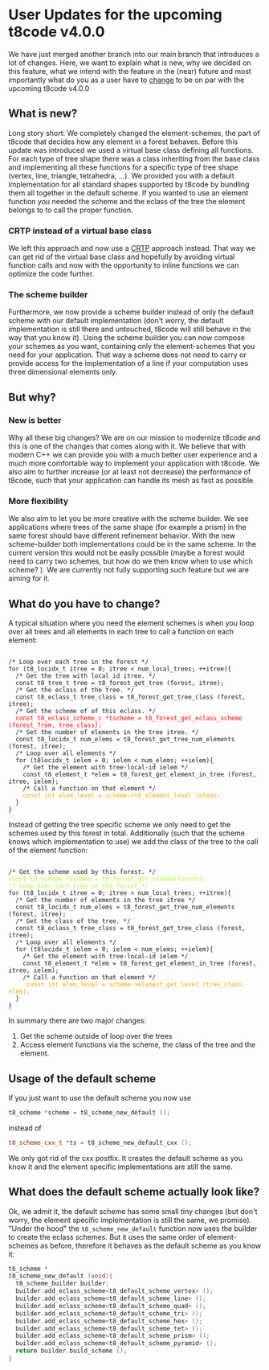 # User Updates for the upcoming t8code v4.0.0

We have just merged another branch into our main branch that introduces a lot of changes. Here, we want to explain what is new, why we decided on this feature, what we intend with the feature in the (near) future and most importantly what do you as a user have to [change](#what-do-you-have-to-change) to be on par with the upcoming t8code v4.0.0

## What is new?
Long story short: We completely changed the element-schemes, the part of t8code that decides how any element in a forest behaves. Before this update was introduced we used a virtual base class defining all functions. For each type of tree shape there was a class inheriting from the base class and implementing all these functions for a specific type of tree shape (vertex, line, triangle, tetrahedra, ...). 
We provided you with a default implementation for all standard shapes supported by t8code by bundling them all together in the default scheme. 
If you wanted to use an element function you needed the scheme and the eclass of the tree the element belongs to to call the proper function. 

### CRTP instead of a virtual base class
We left this approach and now use a [CRTP](https://www.fluentcpp.com/2017/05/16/what-the-crtp-brings-to-code/) approach instead. That way we can get rid of the virtual base class and hopefully by avoiding virtual function calls and now with the opportunity to inline functions we can optimize the code further. 

### The scheme builder
Furthermore, we now provide a scheme builder instead of only the default scheme with our default implementation (don't worry, the default implementation is still there and untouched, t8code will still behave in the way that you know it). 
Using the scheme builder you can now compose your schemes as you want, containing only the element-schemes that you need for your application. That way a scheme does not need to carry or provide access for the implementation of a line if your computation uses three dimensional elements only. 

## But why?
### New is better
Why all these big changes? We are on our mission to modernize t8code and this is one of the changes that comes along with it. We believe that with modern C++ we can provide you with a much better user experience and a much more comfortable way to implement your application with t8code. We also aim to further increase (or at least not decrease) the performance of t8code, such that your application can handle its mesh as fast as possible.

### More flexibility
We also aim to let you be more creative with the scheme builder. We see applications where trees of the same shape (for example a prism) in the same forest should have different refinement behavior. With the new scheme-builder both implementations could be in the same scheme. In the current version this would not be easily possible (maybe a forest would need to carry two schemes, but how do we then know when to use which scheme? ). We are currently not fully supporting such feature but we are aiming for it. 

## What do you have to change?
A typical situation where you need the element schemes is when you loop over all trees and all elements in each tree to call a function on each element:
<pre><code>
/* Loop over each tree in the forest */
for (t8_locidx_t itree = 0; itree < num_local_trees; ++itree){
  /* Get the tree with local id itree. */
  const t8_tree_t tree = t8_forest_get_tree (forest, itree);
  /* Get the eclass of the tree. */
  const t8_eclass_t tree_class = t8_forest_get_tree_class (forest, itree);
  /* Get the scheme of of this eclass. */
  <font color="red">const t8_eclass_scheme_c *tscheme = t8_forest_get_eclass_scheme (forest_from, tree_class);</font>
  /* Get the number of elements in the tree itree. */
  const t8_locidx_t num_elems = t8_forest_get_tree_num_elements (forest, itree);
  /* Loop over all elements */
  for (t8locidx_t ielem = 0; ielem < num_elems; ++ielem){
    /* Get the element with tree-local-id ielem */
    const t8_element_t *elem = t8_forest_get_element_in_tree (forest, itree, ielem);
    /* Call a function on that element */
    <font color="orange">const int elem_level = scheme->t8_element_level (elem);</font>
  }
}
</code></pre>

Instead of getting the tree specific scheme we only need to get the schemes used by this forest in total. Additionally (such that the scheme knows which implementation to use) we add the class of the tree to the call of the element function:
<pre><code>
/* Get the scheme used by this forest. */
<font color="greenyellow">const t8_scheme *scheme = t8_forest_get_scheme(forest);
/* Loop over each tree in the forest */</font>
for (t8_locidx_t itree = 0; itree < num_local_trees; ++itree){
  /* Get the number of elements in the tree itree */
  const t8_locidx_t num_elems = t8_forest_get_tree_num_elements (forest, itree);
  /* Get the class of the tree. */
  const t8_eclass_t tree_class = t8_forest_get_tree_class (forest, itree);
  /* Loop over all elements */
  for (t8locidx_t ielem = 0; ielem < num_elems; ++ielem){
    /* Get the element with tree-local-id ielem */
    const t8_element_t *elem = t8_forest_get_element_in_tree (forest, itree, ielem);
    /* Call a function on that element */
    <font color="orange"> const int elem_level = scheme->element_get_level (tree_class, elem);</font>
  }
}
</code></pre>

In summary there are two major changes:
 1. Get the scheme outside of loop over the trees
 2. Access element functions via the scheme, the class of the tree and the element.

## Usage of the default scheme
If you just want to use the default scheme you now use
```cpp
t8_scheme *scheme = t8_scheme_new_default ();
```

instead of
```cpp
t8_scheme_cxx_t *ts = t8_scheme_new_default_cxx ();
```
We only got rid of the cxx postfix. It creates the default scheme as you know it and the element specific implementations are still the same. 

## What does the default scheme actually look like?
Ok, we admit it, the default scheme has some small tiny changes (but don't worry, the element specific implementation is still the same, we promise). 
"Under the hood" the `t8_scheme_new_default` function now uses the builder to create the eclass schemes. But it uses the same order of element-schemes as before, therefore it behaves as the default scheme as you know it:
```cpp
t8_scheme *
t8_scheme_new_default (void){
  t8_scheme_builder builder;
  builder.add_eclass_scheme<t8_default_scheme_vertex> ();
  builder.add_eclass_scheme<t8_default_scheme_line> ();
  builder.add_eclass_scheme<t8_default_scheme_quad> ();
  builder.add_eclass_scheme<t8_default_scheme_tri> ();
  builder.add_eclass_scheme<t8_default_scheme_hex> ();
  builder.add_eclass_scheme<t8_default_scheme_tet> ();
  builder.add_eclass_scheme<t8_default_scheme_prism> ();
  builder.add_eclass_scheme<t8_default_scheme_pyramid> ();
  return builder.build_scheme ();
}
```